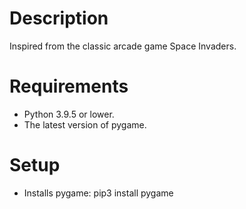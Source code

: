 # Description
Inspired from the classic arcade game Space Invaders.

# Requirements
- Python 3.9.5 or lower.
- The latest version of pygame.

# Setup
- Installs pygame: pip3 install pygame
